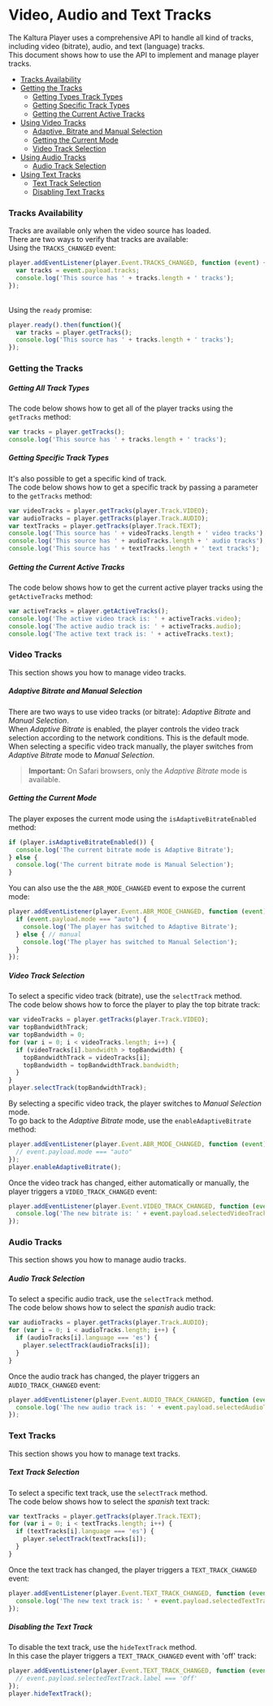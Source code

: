 # Video, Audio and Text Tracks

The Kaltura Player uses a comprehensive API to handle all kind of tracks, including video (bitrate), audio, and text (language) tracks.
<br>This document shows how to use the API to implement and manage player tracks. 

+ [Tracks Availability](#tracks-availability)
+ [Getting the Tracks](#getting-the-tracks)
    * [Getting Types Track Types](#getting-all-track-types)
    * [Getting Specific Track Types](#getting-specific-track-types)
    * [Getting the Current Active Tracks](#getting-the-current-active-tracks)
+ [Using Video Tracks](#video-tracks)
    * [Adaptive, Bitrate and Manual Selection](#adaptive-bitrate-and-manual-selection)
    * [Getting the Current Mode](#getting-the-current-mode)
    * [Video Track Selection](#video-track-selection)
+ [Using Audio Tracks](#audio-tracks)
    * [Audio Track Selection](#audio-track-selection)
+ [Using Text Tracks](#text-tracks)
    * [Text Track Selection](#text-track-selection)
    * [Disabling Text Tracks](#disable-text-track) 

### Tracks Availability
Tracks are available only when the video source has loaded.
<br>There are two ways to verify that tracks are available:
<br>Using the `TRACKS_CHANGED` event: 
```javascript
player.addEventListener(player.Event.TRACKS_CHANGED, function (event) {
  var tracks = event.payload.tracks;
  console.log('This source has ' + tracks.length + ' tracks');
});
```
<br>Using the `ready` promise:
```javascript
player.ready().then(function(){
  var tracks = player.getTracks();
  console.log('This source has ' + tracks.length + ' tracks');
});
```
### Getting the Tracks 
##### Getting All Track Types
The code below shows how to get all of the player tracks using the `getTracks` method:
```javascript
var tracks = player.getTracks();
console.log('This source has ' + tracks.length + ' tracks');
```

##### Getting Specific Track Types
It's also possible to get a specific kind of track.
<br>The code below shows how to get a specific track by passing a parameter to the `getTracks` method:
```javascript
var videoTracks = player.getTracks(player.Track.VIDEO);
var audioTracks = player.getTracks(player.Track.AUDIO);
var textTracks = player.getTracks(player.Track.TEXT);
console.log('This source has ' + videoTracks.length + ' video tracks');
console.log('This source has ' + audioTracks.length + ' audio tracks');
console.log('This source has ' + textTracks.length + ' text tracks');
```

##### Getting the Current Active Tracks
The code below shows how to get the current active player tracks using the `getActiveTracks` method:
```javascript
var activeTracks = player.getActiveTracks();
console.log('The active video track is: ' + activeTracks.video);
console.log('The active audio track is: ' + activeTracks.audio);
console.log('The active text track is: ' + activeTracks.text);
```

### Video Tracks
This section shows you how to manage video tracks.

##### Adaptive Bitrate and Manual Selection
There are two ways to use video tracks (or bitrate): *Adaptive Bitrate* and *Manual Selection*.
<br>When *Adaptive Bitrate* is enabled, the player controls the video track selection according to the network conditions. This is the default mode.
<br>When selecting a specific video track manually, the player switches from *Adaptive Bitrate* mode to *Manual Selection*.

>**Important:** On Safari browsers, only the *Adaptive Bitrate* mode is available.

##### Getting the Current Mode
The player exposes the current mode using the `isAdaptiveBitrateEnabled` method:
```javascript
if (player.isAdaptiveBitrateEnabled()) {
  console.log('The current bitrate mode is Adaptive Bitrate');
} else {
  console.log('The current bitrate mode is Manual Selection');
}
```
You can also use the the `ABR_MODE_CHANGED` event to expose the current mode:
```javascript
player.addEventListener(player.Event.ABR_MODE_CHANGED, function (event) {
  if (event.payload.mode === "auto") {
    console.log('The player has switched to Adaptive Bitrate');
  } else { // manual
    console.log('The player has switched to Manual Selection');
  }
});
```
##### Video Track Selection
To select a specific video track (bitrate), use the `selectTrack` method.
<br>The code below shows how to force the player to play the top bitrate track:
```javascript
var videoTracks = player.getTracks(player.Track.VIDEO);
var topBandwidthTrack;
var topBandwidth = 0;
for (var i = 0; i < videoTracks.length; i++) {
  if (videoTracks[i].bandwidth > topBandwidth) {
    topBandwidthTrack = videoTracks[i];
    topBandwidth = topBandwidthTrack.bandwidth;
  }
}
player.selectTrack(topBandwidthTrack);
```
By selecting a specific video track, the player switches to *Manual Selection* mode.
<br>To go back to the *Adaptive Bitrate* mode, use the `enableAdaptiveBitrate` method:
```javascript
player.addEventListener(player.Event.ABR_MODE_CHANGED, function (event) {
  // event.payload.mode === "auto"
});
player.enableAdaptiveBitrate();
```
Once the video track has changed, either automatically or manually, the player triggers a `VIDEO_TRACK_CHANGED` event:
```javascript
player.addEventListener(player.Event.VIDEO_TRACK_CHANGED, function (event) {
  console.log('The new bitrate is: ' + event.payload.selectedVideoTrack.bandwidth);
});
```
### Audio Tracks
This section shows you how to manage audio tracks.

##### Audio Track Selection
To select a specific audio track, use the `selectTrack` method.
<br>The code below shows how to select the *spanish* audio track:
```javascript
var audioTracks = player.getTracks(player.Track.AUDIO);
for (var i = 0; i < audioTracks.length; i++) {
  if (audioTracks[i].language === 'es') {
    player.selectTrack(audioTracks[i]);
  }
}
```
Once the audio track has changed, the player triggers an `AUDIO_TRACK_CHANGED` event:
```javascript
player.addEventListener(player.Event.AUDIO_TRACK_CHANGED, function (event) {
  console.log('The new audio track is: ' + event.payload.selectedAudioTrack.label);
});
```

### Text Tracks
This section shows you how to manage text tracks.

##### Text Track Selection
To select a specific text track, use the `selectTrack` method.
<br>The code below shows how to select the *spanish* text track:
```javascript
var textTracks = player.getTracks(player.Track.TEXT);
for (var i = 0; i < textTracks.length; i++) {
  if (textTracks[i].language === 'es') {
    player.selectTrack(textTracks[i]);
  }
}
```
Once the text track has changed, the player triggers a `TEXT_TRACK_CHANGED` event:
```javascript
player.addEventListener(player.Event.TEXT_TRACK_CHANGED, function (event) {
  console.log('The new text track is: ' + event.payload.selectedTextTrack.label);
});
```
##### Disabling the Text Track
To disable the text track, use the `hideTextTrack` method.
<br>In this case the player triggers a `TEXT_TRACK_CHANGED` event with 'off' track:
```javascript
player.addEventListener(player.Event.TEXT_TRACK_CHANGED, function (event) {
  // event.payload.selectedTextTrack.label === 'Off'
});
player.hideTextTrack();
```
